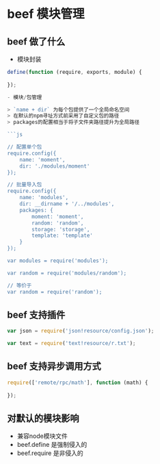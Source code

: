 # beef 模块管理

## beef 做了什么
- 模块封装

```js
define(function (require, exports, module) {
    
});

- 模块/包管理

> `name + dir` 为每个包提供了一个全局命名空间
> 在默认的npm寻址方式前采用了自定义包的路径
> packages的配置相当于将子文件夹路径提升为全局路径

```js

// 配置单个包
require.config({
    name: 'moment',
    dir: './modules/moment'
});

// 批量导入包
require.config({
    name: 'modules',
    dir: __dirname + '/../modules',
    packages: {
        moment: 'moment',
        random: 'random',
        storage: 'storage',
        template: 'template'
    }
});

var modules = require('modules');

var random = require('modules/random');

// 等价于
var random = require('random');
```

## beef 支持插件

```js
var json = require('json!resource/config.json');

var text = require('text!resource/r.txt');
```

## beef 支持异步调用方式

```js
require(['remote/rpc/math'], function (math) {
    
});
```

## 对默认的模块影响
- 兼容node模块文件
- beef.define 是强制侵入的
- beef.require 是非侵入的

